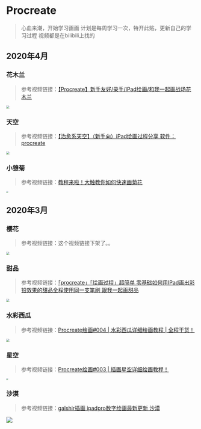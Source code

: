 # Procreate

> 心血来潮，开始学习画画
> 计划是每周学习一次，特开此贴，更新自己的学习过程
> 视频都是在bilibili上找的





## 2020年4月

### 花木兰

> 参考视频链接：[【Procreate】新手友好/录手/IPad绘画/和我一起画战场花木兰](https://www.bilibili.com/video/BV1ME411c7rm/)

<img src="http://cdn.zhaojingyi0126.com/image-20200428170805481.png" style="zoom:50%;" />

### 天空

> 参考视频链接：[【治愈系天空】（新手向）iPad绘画过程分享 软件：procreate](https://www.bilibili.com/video/BV157411A7mS)

<img src="http://cdn.zhaojingyi0126.com/image-20200428171120087.png" style="zoom:50%;" />

### 小雏菊

> 参考视频链接：[教程来啦！大触教你如何快速画菊花](https://www.bilibili.com/video/BV1u7411N77L)

<img src="http://cdn.zhaojingyi0126.com/image-20200428171158749.png" style="zoom: 33%;" />

## 2020年3月

### 樱花

> 参考视频链接：这个视频链接下架了。。

<img src="http://cdn.zhaojingyi0126.com/image-20200428171641824.png" style="zoom:50%;" />

### 甜品

> 参考视频链接：[「procreate」「绘画过程」超简单 零基础如何用IPad画出彩铅效果的甜品全程使用同一支笔刷 跟我一起画甜品](https://www.bilibili.com/video/av87997913)

<img src="http://cdn.zhaojingyi0126.com/IMG/image-20200320091041346.png" style="zoom: 50%;" />

### 水彩西瓜

> 参考视频链接：[Procreate绘画#004 | 水彩西瓜详细绘画教程 | 全程干货！](https://www.bilibili.com/video/av87394802?t=353)

<img src="http://cdn.zhaojingyi0126.com/IMG/image-20200320091130463.png" style="zoom:50%;" />

### 星空

> 参考视频链接：[Procreate绘画#003 | 插画星空详细绘画教程！](https://www.bilibili.com/video/av87201767)

<img src="http://cdn.zhaojingyi0126.com/IMG/image-20200320091140716.png" style="zoom: 33%;" />

### 沙漠

> 参考视频链接：[galshir插画 ipadpro数字绘画最新更新 沙漠](https://www.bilibili.com/video/av60657799?from=search&seid=2094732278004605904)

![](http://cdn.zhaojingyi0126.com/image-20200428171751720.png)